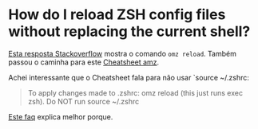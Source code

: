 # How do I reload ZSH config files without replacing the current shell?

[Esta resposta Stackoverflow](https://stackoverflow.com/a/73895726/11755155) mostra o comando `omz reload`.
Também passou o caminha para este [Cheatsheet amz](https://github.com/ohmyzsh/ohmyzsh/wiki/Cheatsheet).

Achei interessante que o Cheatsheet fala para não usar `source ~/.zshrc:

> To apply changes made to .zshrc: omz reload (this just runs exec zsh). Do NOT run source ~/.zshrc

[Este faq](https://github.com/ohmyzsh/ohmyzsh/wiki/FAQ#how-do-i-reload-the-zshrc-file) explica melhor porque.
